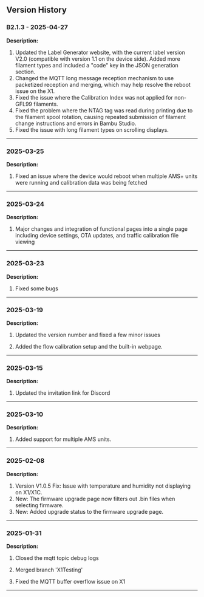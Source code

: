 ## Version History


### B2.1.3 - 2025-04-27
**Description:**
  1. Updated the Label Generator website, with the current label version V2.0 (compatible with version 1.1 on the device side). Added more filament types and included a "code" key in the JSON generation section.
  2. Changed the MQTT long message reception mechanism to use packetized reception and merging, which may help resolve the reboot issue on the X1.
  3. Fixed the issue where the Calibration Index was not applied for non-GFL99 filaments.
  4. Fixed the problem where the NTAG tag was read during printing due to the filament spool rotation, causing repeated submission of filament change instructions and errors in Bambu Studio.
  5. Fixed the issue with long filament types on scrolling displays.

---

### 2025-03-25
**Description:**
  1. Fixed an issue where the device would reboot when multiple AMS+ units were running and calibration data was being fetched

---

### 2025-03-24
**Description:**
  1. Major changes and integration of functional pages into a single page including device settings, OTA updates, and traffic calibration file viewing

---

### 2025-03-23
**Description:**
  1. Fixed some bugs

---

### 2025-03-19
**Description:**
  1. Updated the version number and fixed a few minor issues

  1. Added the flow calibration setup and the built-in webpage.

---

### 2025-03-15
**Description:**
  1. Updated the invitation link for Discord

---

### 2025-03-10
**Description:**
  1. Added support for multiple AMS units.

---

### 2025-02-08
**Description:**
  1. Version V1.0.5 Fix: Issue with temperature and humidity not displaying on X1/X1C.
  2. New: The firmware upgrade page now filters out .bin files when selecting firmware.
  3. New: Added upgrade status to the firmware upgrade page.

---

### 2025-01-31
**Description:**
  1. Closed the mqtt topic debug logs

  1. Merged branch 'X1Testing'

  1. Fixed the MQTT buffer overflow issue on X1

---

